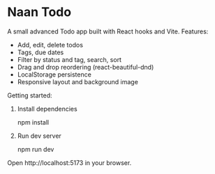 # Naan Todo

A small advanced Todo app built with React hooks and Vite. Features:

- Add, edit, delete todos
- Tags, due dates
- Filter by status and tag, search, sort
- Drag and drop reordering (react-beautiful-dnd)
- LocalStorage persistence
- Responsive layout and background image

Getting started:

1. Install dependencies

   npm install

2. Run dev server

   npm run dev

Open http://localhost:5173 in your browser.
